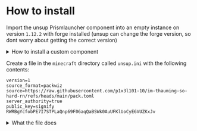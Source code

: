 # How to install

Import the unsup Prismlauncher component into an empty instance on version `1.12.2` with forge installed (unsup can change the forge version, so dont worry about getting the correct version)
<details>
<summary>How to install a custom component</summary>
<br>
Create an empty component with the UID of <code>com.unascribed.unsup</code> with the following contents:
<pre><code>
{
  "formatVersion": 1,
  "name": "unsup",
  "uid": "com.unascribed.unsup",
  "version": "1.1.2",
  "+agents": [
    {
      "name": "com.unascribed:unsup:1.1.2",
      "url": "https://repo.sleeping.town"
    }
  ]
}
</code></pre>
You can save this component file for later by copying it from <code>&lt;INST_DIR&gt;/patches</code> to the central mods folder, then you can just click import component and select the component json.
</details>

Create a file in the `minecraft` directory called `unsup.ini` with the following contents:

```
version=1
source_format=packwiz
source=https://raw.githubusercontent.com/p1x3l101-10/im-thauming-so-hard-rn/refs/heads/main/pack.toml
server_authority=true
public_key=signify RWRBgYcfobPE7I7STPLaQnp69F06aqQaBSWk0AuUFKlUoCyE6VUZKxJv
```

<details>
<summary>What the file does</summary>
<br>
<code>version</code> is required in all unsup config files to set the compatibility level
<br>
<code>source_format</code> specifies what type of pack unsup needs to download
<br>
<code>source</code> tells unsup where the packwiz pack is located at
<br>
<code>server_authority</code> tells unsup to download the remote <code>unsup.ini</code> file and then use that for the rest of the run
<br>
<code>public_key</code> is there for security purposes, if the signature is bad, unsup will refuse to install the pack. This prevents installing a broken version on accident, and it will also ensure that you can trust that this pack comes from me (if you get malware without using <code>public_key</code>, it's not my fault because that version of the pack probably isn't from me)
</details>